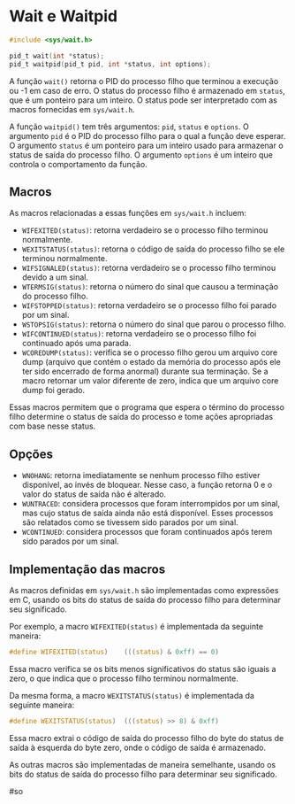 
# Wait e Waitpid

```c
#include <sys/wait.h>

pid_t wait(int *status);
pid_t waitpid(pid_t pid, int *status, int options);

```

A função `wait()` retorna o PID do processo filho que terminou a execução ou -1 em caso de erro. O status do processo filho é armazenado em `status`, que é um ponteiro para um inteiro. O status pode ser interpretado com as macros fornecidas em `sys/wait.h`.

A função `waitpid()` tem três argumentos: `pid`, `status` e `options`. O argumento `pid` é o PID do processo filho para o qual a função deve esperar. O argumento `status` é um ponteiro para um inteiro usado para armazenar o status de saída do processo filho. O argumento `options` é um inteiro que controla o comportamento da função.

## Macros

As macros relacionadas a essas funções em `sys/wait.h` incluem:

-   `WIFEXITED(status)`: retorna verdadeiro se o processo filho terminou normalmente.
-   `WEXITSTATUS(status)`: retorna o código de saída do processo filho se ele terminou normalmente.
-   `WIFSIGNALED(status)`: retorna verdadeiro se o processo filho terminou devido a um sinal.
-   `WTERMSIG(status)`: retorna o número do sinal que causou a terminação do processo filho.
-   `WIFSTOPPED(status)`: retorna verdadeiro se o processo filho foi parado por um sinal.
-   `WSTOPSIG(status)`: retorna o número do sinal que parou o processo filho.
-   `WIFCONTINUED(status)`: retorna verdadeiro se o processo filho foi continuado após uma parada.
- `WCOREDUMP(status)`: verifica se o processo filho gerou um arquivo core dump (arquivo que contém o estado da memória do processo após ele ter sido encerrado de forma anormal) durante sua terminação. Se a macro retornar um valor diferente de zero, indica que um arquivo core dump foi gerado.

Essas macros permitem que o programa que espera o término do processo filho determine o status de saída do processo e tome ações apropriadas com base nesse status.

## Opções

-   `WNOHANG`: retorna imediatamente se nenhum processo filho estiver disponível, ao invés de bloquear. Nesse caso, a função retorna 0 e o valor do status de saída não é alterado.
-   `WUNTRACED`: considera processos que foram interrompidos por um sinal, mas cujo status de saída ainda não está disponível. Esses processos são relatados como se tivessem sido parados por um sinal.
-   `WCONTINUED`: considera processos que foram continuados após terem sido parados por um sinal.

## Implementação das macros

As macros definidas em `sys/wait.h` são implementadas como expressões em C, usando os bits do status de saída do processo filho para determinar seu significado.

Por exemplo, a macro `WIFEXITED(status)` é implementada da seguinte maneira:

```c
#define WIFEXITED(status)    (((status) & 0xff) == 0)
```

Essa macro verifica se os bits menos significativos do status são iguais a zero, o que indica que o processo filho terminou normalmente.

Da mesma forma, a macro `WEXITSTATUS(status)` é implementada da seguinte maneira:

```c
#define WEXITSTATUS(status)  (((status) >> 8) & 0xff)
```

Essa macro extrai o código de saída do processo filho do byte do status de saída à esquerda do byte zero, onde o código de saída é armazenado.

As outras macros são implementadas de maneira semelhante, usando os bits do status de saída do processo filho para determinar seu significado.

#so

